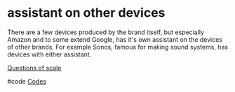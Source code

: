 # assistant on other devices
There are a few devices produced by the brand itself, but especially Amazon and to some extend Google, has it's own assistant on the devices of other brands. For example Sonos, famous for making sound systems, has devices with either assistant.

[Questions of scale](output/themes/Questions%20of%20scale.md)

#code [Codes](output/codes/Codes.md)